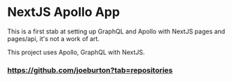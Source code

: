 # NextJS Apollo App

This is a first stab at setting up GraphQL and Apollo with NextJS pages and pages/api, it's not a work of art.

This project uses Apollo, GraphQL with NextJS.

### https://github.com/joeburton?tab=repositories
